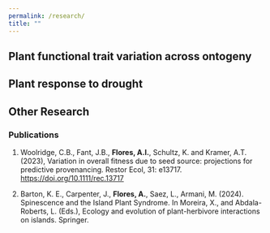 ```yaml
---
permalink: /research/
title: ""
---
```

## Plant functional trait variation across ontogeny

## Plant response to drought

## Other Research

### Publications 
1. Woolridge, C.B., Fant, J.B., **Flores, A.I.**, Schultz, K. and Kramer, A.T. (2023), Variation in overall fitness due to seed source: projections for predictive provenancing. Restor Ecol, 31: e13717. https://doi.org/10.1111/rec.13717

2. Barton, K. E., Carpenter, J., **Flores, A.**, Saez, L., Armani, M. (2024). Spinescence and the Island Plant Syndrome. In Moreira, X., and Abdala-Roberts, L. (Eds.), Ecology and evolution of plant-herbivore interactions on islands. Springer. 


